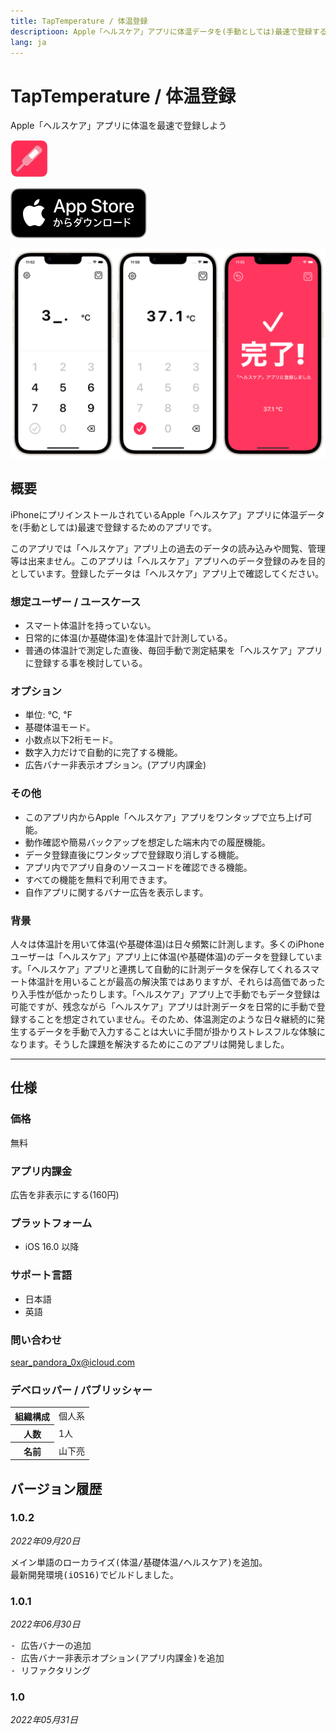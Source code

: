 ```yaml
---
title: TapTemperature / 体温登録
descriptioon: Apple「ヘルスケア」アプリに体温データを(手動としては)最速で登録するためのアプリです。
lang: ja
---
```


TapTemperature / 体温登録
=============================
Apple「ヘルスケア」アプリに体温を最速で登録しよう

<img src="icon.png" width="60">

[![AppStore link](AppStoreバッジ.svg)](https://apps.apple.com/app/id1626760566)

<img src="top1200w.png" width="600">

概要
-----------------
iPhoneにプリインストールされているApple「ヘルスケア」アプリに体温データを(手動としては)最速で登録するためのアプリです。

このアプリでは「ヘルスケア」アプリ上の過去のデータの読み込みや閲覧、管理等は出来ません。このアプリは「ヘルスケア」アプリへのデータ登録のみを目的としています。登録したデータは「ヘルスケア」アプリ上で確認してください。

### 想定ユーザー / ユースケース
- スマート体温計を持っていない。
- 日常的に体温(か基礎体温)を体温計で計測している。
- 普通の体温計で測定した直後、毎回手動で測定結果を「ヘルスケア」アプリに登録する事を検討している。

### オプション
- 単位: ℃, ℉
- 基礎体温モード。
- 小数点以下2桁モード。
- 数字入力だけで自動的に完了する機能。
- 広告バナー非表示オプション。(アプリ内課金)

### その他
- このアプリ内からApple「ヘルスケア」アプリをワンタップで立ち上げ可能。
- 動作確認や簡易バックアップを想定した端末内での履歴機能。
- データ登録直後にワンタップで登録取り消しする機能。
- アプリ内でアプリ自身のソースコードを確認できる機能。
- すべての機能を無料で利用できます。
- 自作アプリに関するバナー広告を表示します。

### 背景
人々は体温計を用いて体温(や基礎体温)は日々頻繁に計測します。多くのiPhoneユーザーは「ヘルスケア」アプリ上に体温(や基礎体温)のデータを登録しています。「ヘルスケア」アプリと連携して自動的に計測データを保存してくれるスマート体温計を用いることが最高の解決策ではありますが、それらは高価であったり入手性が低かったりします。「ヘルスケア」アプリ上で手動でもデータ登録は可能ですが、残念ながら「ヘルスケア」アプリは計測データを日常的に手動で登録することを想定されていません。そのため、体温測定のような日々継続的に発生するデータを手動で入力することは大いに手間が掛かりストレスフルな体験になります。そうした課題を解決するためにこのアプリは開発しました。

* * *

仕様
-------
### 価格
無料

### アプリ内課金
広告を非表示にする(160円)

### プラットフォーム
- iOS 16.0 以降

### サポート言語
- 日本語
- 英語

### 問い合わせ
sear_pandora_0x@icloud.com

### デベロッパー / パブリッシャー
<table>
<tr>
<th>組織構成</th>
<td>個人系</td>
</tr>
<tr>
<th>人数</th>
<td>1人</td>
</tr>
<tr>
<th>名前</th>
<td>山下亮</td>
</tr>
</table>

バージョン履歴
------------
### 1.0.2
_2022年09月20日_
<pre>メイン単語のローカライズ(体温/基礎体温/ヘルスケア)を追加。
最新開発環境(iOS16)でビルドしました。</pre>

### 1.0.1
_2022年06月30日_
<pre>- 広告バナーの追加
- 広告バナー非表示オプション(アプリ内課金)を追加
- リファクタリング</pre>

### 1.0
_2022年05月31日_
